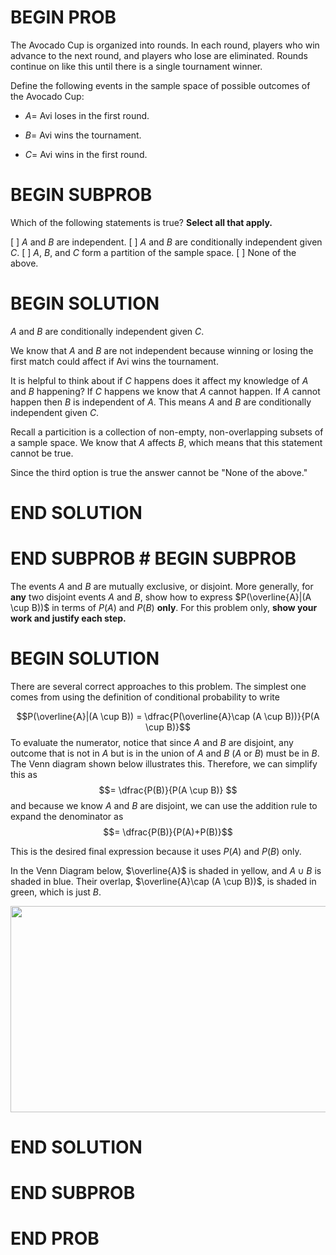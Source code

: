 # BEGIN PROB

The Avocado Cup is organized into rounds. In each round,
players who win advance to the next round, and players who lose are
eliminated. Rounds continue on like this until there is a single
tournament winner.

Define the following events in the sample space of possible outcomes of
the Avocado Cup:

-   $A =$ Avi loses in the first round.

-   $B =$ Avi wins the tournament.

-   $C =$ Avi wins in the first round.

# BEGIN SUBPROB

Which of the following statements is true? **Select all that
apply.**

[ ] $A$ and $B$ are independent.
[ ] $A$ and $B$ are conditionally independent given $C$.
[ ] $A$, $B$, and $C$ form a partition of the sample space.
[ ] None of the above.

# BEGIN SOLUTION

$A$ and $B$ are conditionally independent given $C$.

We know that $A$ and $B$ are not independent because winning or losing the first match could affect if Avi wins the tournament.

It is helpful to think about if $C$ happens does it affect my knowledge of $A$ and $B$ happening? If $C$ happens we know that $A$ cannot happen. If $A$ cannot happen then $B$ is independent of $A$. This means $A$ and $B$ are conditionally independent given $C$.

Recall a particition is a collection of non-empty, non-overlapping subsets of a sample space. We know that $A$ affects $B$, which means that this statement cannot be true.

Since the third option is true the answer cannot be "None of the above."

# END SOLUTION

# END SUBPROB # BEGIN SUBPROB

The events $A$ and $B$ are mutually exclusive, or disjoint.
More generally, for **any** two disjoint events $A$ and $B$, show how to
express $P(\overline{A}|(A \cup B))$ in terms of $P(A)$ and $P(B)$
**only**. For this problem only, **show your work and justify each
step.**

# BEGIN SOLUTION

There are several correct approaches to this problem. The simplest
one comes from using the definition of conditional probability to write

$$P(\overline{A}|(A \cup B)) = \dfrac{P(\overline{A}\cap (A \cup B))}{P(A \cup B)}$$
To evaluate the numerator, notice that since $A$ and $B$ are disjoint, any outcome that is not in $A$ but is in the union of $A$ and $B$ ($A$ or $B$) must be in $B$. The Venn diagram shown below illustrates this. Therefore, we can simplify this as
$$= \dfrac{P(B)}{P(A \cup B)} $$
and because we know $A$ and $B$ are disjoint, we can use the addition rule to expand the denominator as
$$= \dfrac{P(B)}{P(A)+P(B)}$$

This is the desired final expression because it uses
$P(A)$ and $P(B)$ only.

In the Venn Diagram below, $\overline{A}$ is shaded in yellow, and
$A \cup B$ is shaded in blue. Their overlap,
$\overline{A}\cap (A \cup B))$, is shaded in green, which is just $B$.

<center><img src="../assets/images/sp23-midterm2/venn.jpg" width="600" height="330"></center>

# END SOLUTION

# END SUBPROB

# END PROB